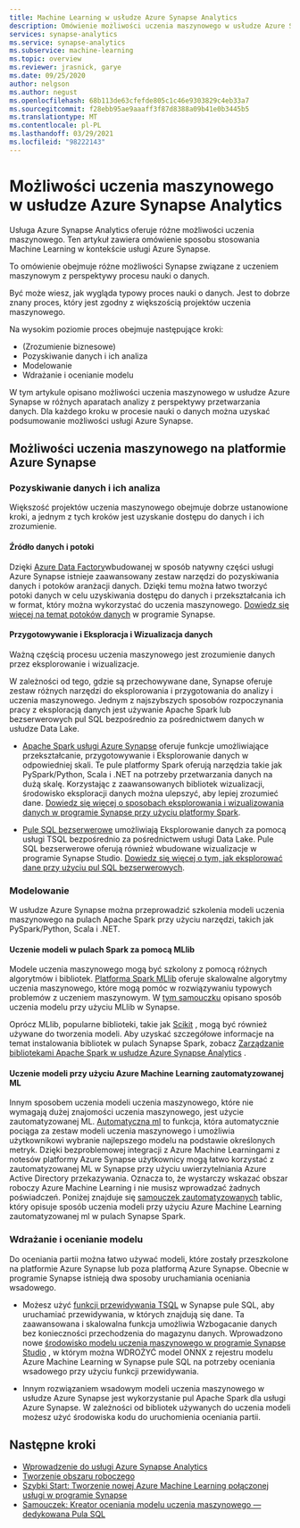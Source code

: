 ```yaml
---
title: Machine Learning w usłudze Azure Synapse Analytics
description: Omówienie możliwości uczenia maszynowego w usłudze Azure Synapse Analytics.
services: synapse-analytics
ms.service: synapse-analytics
ms.subservice: machine-learning
ms.topic: overview
ms.reviewer: jrasnick, garye
ms.date: 09/25/2020
author: nelgson
ms.author: negust
ms.openlocfilehash: 68b113de63cfefde805c1c46e9303829c4eb33a7
ms.sourcegitcommit: f28ebb95ae9aaaff3f87d8388a09b41e0b3445b5
ms.translationtype: MT
ms.contentlocale: pl-PL
ms.lasthandoff: 03/29/2021
ms.locfileid: "98222143"
---
```

# <a name="machine-learning-capabilities-in-azure-synapse-analytics"></a>Możliwości uczenia maszynowego w usłudze Azure Synapse Analytics

Usługa Azure Synapse Analytics oferuje różne możliwości uczenia maszynowego. Ten artykuł zawiera omówienie sposobu stosowania Machine Learning w kontekście usługi Azure Synapse.

To omówienie obejmuje różne możliwości Synapse związane z uczeniem maszynowym z perspektywy procesu nauki o danych.

Być może wiesz, jak wygląda typowy proces nauki o danych. Jest to dobrze znany proces, który jest zgodny z większością projektów uczenia maszynowego.

Na wysokim poziomie proces obejmuje następujące kroki:
* (Zrozumienie biznesowe)
* Pozyskiwanie danych i ich analiza
* Modelowanie
* Wdrażanie i ocenianie modelu

W tym artykule opisano możliwości uczenia maszynowego w usłudze Azure Synapse w różnych aparatach analizy z perspektywy przetwarzania danych. Dla każdego kroku w procesie nauki o danych można uzyskać podsumowanie możliwości usługi Azure Synapse.

## <a name="azure-synapse-machine-learning-capabilities"></a>Możliwości uczenia maszynowego na platformie Azure Synapse

### <a name="data-acquisition-and-understanding"></a>Pozyskiwanie danych i ich analiza

Większość projektów uczenia maszynowego obejmuje dobrze ustanowione kroki, a jednym z tych kroków jest uzyskanie dostępu do danych i ich zrozumienie.

#### <a name="data-source-and-pipelines"></a>Źródło danych i potoki

Dzięki [Azure Data Factory](../../data-factory/introduction.md)wbudowanej w sposób natywny części usługi Azure Synapse istnieje zaawansowany zestaw narzędzi do pozyskiwania danych i potoków aranżacji danych. Dzięki temu można łatwo tworzyć potoki danych w celu uzyskiwania dostępu do danych i przekształcania ich w format, który można wykorzystać do uczenia maszynowego. [Dowiedz się więcej na temat potoków danych](../../data-factory/concepts-pipelines-activities.md?bc=%2fazure%2fsynapse-analytics%2fbreadcrumb%2ftoc.json&toc=%2fazure%2fsynapse-analytics%2ftoc.json) w programie Synapse. 

#### <a name="data-preparation-and-explorationvisualization"></a>Przygotowywanie i Eksploracja i Wizualizacja danych

Ważną częścią procesu uczenia maszynowego jest zrozumienie danych przez eksplorowanie i wizualizacje.

W zależności od tego, gdzie są przechowywane dane, Synapse oferuje zestaw różnych narzędzi do eksplorowania i przygotowania do analizy i uczenia maszynowego. Jednym z najszybszych sposobów rozpoczynania pracy z eksploracją danych jest używanie Apache Spark lub bezserwerowych pul SQL bezpośrednio za pośrednictwem danych w usłudze Data Lake.

* [Apache Spark usługi Azure Synapse](../spark/apache-spark-overview.md) oferuje funkcje umożliwiające przekształcanie, przygotowywanie i Eksplorowanie danych w odpowiedniej skali. Te pule platformy Spark oferują narzędzia takie jak PySpark/Python, Scala i .NET na potrzeby przetwarzania danych na dużą skalę. Korzystając z zaawansowanych bibliotek wizualizacji, środowisko eksploracji danych można ulepszyć, aby lepiej zrozumieć dane. [Dowiedz się więcej o sposobach eksplorowania i wizualizowania danych w programie Synapse przy użyciu platformy Spark](../get-started-analyze-spark.md).

* [Pule SQL bezserwerowe](../sql/on-demand-workspace-overview.md) umożliwiają Eksplorowanie danych za pomocą usługi TSQL bezpośrednio za pośrednictwem usługi Data Lake. Pule SQL bezserwerowe oferują również wbudowane wizualizacje w programie Synapse Studio. [Dowiedz się więcej o tym, jak eksplorować dane przy użyciu pul SQL bezserwerowych](../get-started-analyze-sql-on-demand.md).

### <a name="modeling"></a>Modelowanie

W usłudze Azure Synapse można przeprowadzić szkolenia modeli uczenia maszynowego na pulach Apache Spark przy użyciu narzędzi, takich jak PySpark/Python, Scala i .NET.

#### <a name="train-models-on-spark-pools-with-mllib"></a>Uczenie modeli w pulach Spark za pomocą MLlib

Modele uczenia maszynowego mogą być szkolony z pomocą różnych algorytmów i bibliotek. [Platforma Spark MLlib](http://spark.apache.org/docs/latest/ml-guide.html) oferuje skalowalne algorytmy uczenia maszynowego, które mogą pomóc w rozwiązywaniu typowych problemów z uczeniem maszynowym. W [tym samouczku](../spark/apache-spark-machine-learning-mllib-notebook.md) opisano sposób uczenia modelu przy użyciu MLlib w Synapse.

Oprócz MLlib, popularne biblioteki, takie jak [Scikit](https://scikit-learn.org/stable/) , mogą być również używane do tworzenia modeli. Aby uzyskać szczegółowe informacje na temat instalowania bibliotek w pulach Synapse Spark, zobacz [Zarządzanie bibliotekami Apache Spark w usłudze Azure Synapse Analytics](../spark/apache-spark-azure-portal-add-libraries.md) .

#### <a name="train-models-with-azure-machine-learning-automated-ml"></a>Uczenie modeli przy użyciu Azure Machine Learning zautomatyzowanej ML

Innym sposobem uczenia modeli uczenia maszynowego, które nie wymagają dużej znajomości uczenia maszynowego, jest użycie zautomatyzowanej ML. [Automatyczna ml](../../machine-learning/concept-automated-ml.md) to funkcja, która automatycznie pociąga za zestaw modeli uczenia maszynowego i umożliwia użytkownikowi wybranie najlepszego modelu na podstawie określonych metryk. Dzięki bezproblemowej integracji z Azure Machine Learningami z notesów platformy Azure Synapse użytkownicy mogą łatwo korzystać z zautomatyzowanej ML w Synapse przy użyciu uwierzytelniania Azure Active Directory przekazywania.  Oznacza to, że wystarczy wskazać obszar roboczy Azure Machine Learning i nie musisz wprowadzać żadnych poświadczeń. Poniżej znajduje się [samouczek zautomatyzowanych](../spark/apache-spark-azure-machine-learning-tutorial.md) tablic, który opisuje sposób uczenia modeli przy użyciu Azure Machine Learning zautomatyzowanej ml w pulach Synapse Spark.

### <a name="model-deployment-and-scoring"></a>Wdrażanie i ocenianie modelu

Do oceniania partii można łatwo używać modeli, które zostały przeszkolone na platformie Azure Synapse lub poza platformą Azure Synapse. Obecnie w programie Synapse istnieją dwa sposoby uruchamiania oceniania wsadowego.

* Możesz użyć [funkcji przewidywania TSQL](../sql-data-warehouse/sql-data-warehouse-predict.md) w Synapse pule SQL, aby uruchamiać przewidywania, w których znajdują się dane. Ta zaawansowana i skalowalna funkcja umożliwia Wzbogacanie danych bez konieczności przechodzenia do magazynu danych. Wprowadzono nowe [środowisko modelu uczenia maszynowego w programie Synapse Studio](./tutorial-sql-pool-model-scoring-wizard.md) , w którym można WDROŻYĆ model ONNX z rejestru modelu Azure Machine Learning w Synapse pule SQL na potrzeby oceniania wsadowego przy użyciu funkcji przewidywania.

* Innym rozwiązaniem wsadowym modeli uczenia maszynowego w usłudze Azure Synapse jest wykorzystanie pul Apache Spark dla usługi Azure Synapse. W zależności od bibliotek używanych do uczenia modeli możesz użyć środowiska kodu do uruchomienia oceniania partii.

## <a name="next-steps"></a>Następne kroki

* [Wprowadzenie do usługi Azure Synapse Analytics](../get-started.md)
* [Tworzenie obszaru roboczego](../get-started-create-workspace.md)
* [Szybki Start: Tworzenie nowej Azure Machine Learning połączonej usługi w programie Synapse](quickstart-integrate-azure-machine-learning.md)
* [Samouczek: Kreator oceniania modelu uczenia maszynowego — dedykowana Pula SQL](tutorial-sql-pool-model-scoring-wizard.md)